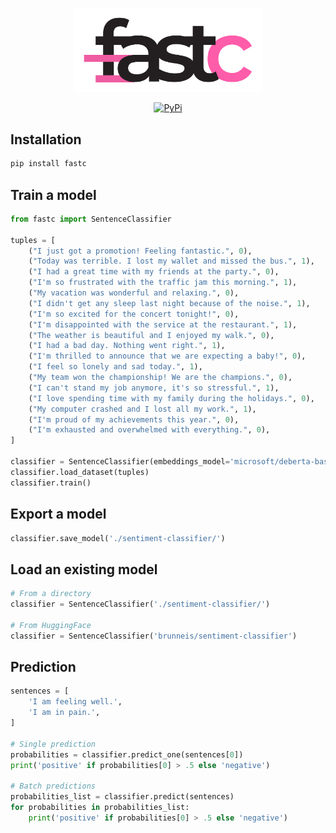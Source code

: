 <p align="center">
    <img src="./misc/logo.svg" alt="Cortex Logo" width="300"/>
<p>

<p align="center">
    <a href="https://pypi.python.org/pypi/fastc/"><img alt="PyPi" src="https://img.shields.io/pypi/v/fastc.svg?style=flat-square"></a>
    <!-- <a href="https://github.com/EveripediaNetwork/fastc/releases"><img alt="GitHub releases" src="https://img.shields.io/github/release/EveripediaNetwork/fastc.svg?style=flat-square"></a> -->
    <!-- <a href="https://github.com/EveripediaNetwork/fastc/blob/master/LICENSE"><img alt="License" src="https://img.shields.io/github/license/EveripediaNetwork/fastc.svg?style=flat-square"></a> -->
</p>

## Installation
```bash
pip install fastc
```

## Train a model
```python
from fastc import SentenceClassifier

tuples = [
    ("I just got a promotion! Feeling fantastic.", 0),
    ("Today was terrible. I lost my wallet and missed the bus.", 1),
    ("I had a great time with my friends at the party.", 0),
    ("I'm so frustrated with the traffic jam this morning.", 1),
    ("My vacation was wonderful and relaxing.", 0),
    ("I didn't get any sleep last night because of the noise.", 1),
    ("I'm so excited for the concert tonight!", 0),
    ("I'm disappointed with the service at the restaurant.", 1),
    ("The weather is beautiful and I enjoyed my walk.", 0),
    ("I had a bad day. Nothing went right.", 1),
    ("I'm thrilled to announce that we are expecting a baby!", 0),
    ("I feel so lonely and sad today.", 1),
    ("My team won the championship! We are the champions.", 0),
    ("I can't stand my job anymore, it's so stressful.", 1),
    ("I love spending time with my family during the holidays.", 0),
    ("My computer crashed and I lost all my work.", 1),
    ("I'm proud of my achievements this year.", 0),
    ("I'm exhausted and overwhelmed with everything.", 0),
]

classifier = SentenceClassifier(embeddings_model='microsoft/deberta-base')
classifier.load_dataset(tuples)
classifier.train()
```

## Export a model
```python
classifier.save_model('./sentiment-classifier/')
```

## Load an existing model
```python
# From a directory
classifier = SentenceClassifier('./sentiment-classifier/')

# From HuggingFace
classifier = SentenceClassifier('brunneis/sentiment-classifier')
```

## Prediction
```python
sentences = [
    'I am feeling well.',
    'I am in pain.',
]

# Single prediction
probabilities = classifier.predict_one(sentences[0])
print('positive' if probabilities[0] > .5 else 'negative')

# Batch predictions
probabilities_list = classifier.predict(sentences)
for probabilities in probabilities_list:
    print('positive' if probabilities[0] > .5 else 'negative')
```
